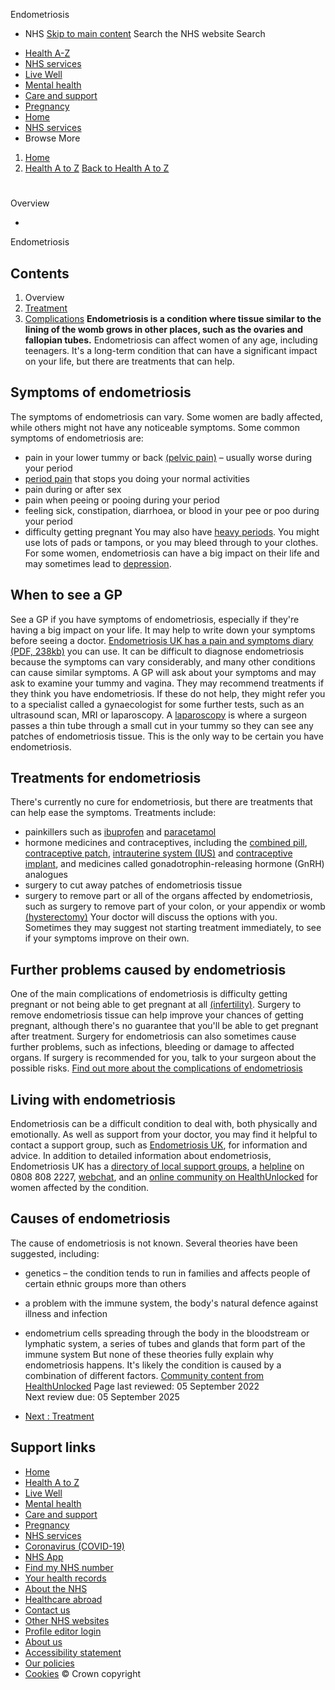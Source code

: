 
Endometriosis
 - NHS
[Skip to main content](#maincontent)
Search the NHS website
Search
* [Health A-Z](/conditions/)
* [NHS services](/nhs-services/)
* [Live Well](/live-well/)
* [Mental health](/mental-health/)
* [Care and support](/conditions/social-care-and-support-guide/)
* [Pregnancy](/pregnancy/)
* [Home](/)
* [NHS services](/nhs-services/)
* Browse
 More
1. [Home](/)
2. [Health A to Z](/conditions/)
[Back to 
 Health A to Z](/conditions/) 
# 
Overview
 
 - 
 Endometriosis
## Contents
1. Overview
2. [Treatment](/conditions/endometriosis/treatment/)
3. [Complications](/conditions/endometriosis/complications/)
**Endometriosis is a condition where tissue similar to the lining of the womb grows in other places, such as the ovaries and fallopian tubes.**
Endometriosis can affect women of any age, including teenagers.
It's a long-term condition that can have a significant impact on your life, but there are treatments that can help.
## Symptoms of endometriosis
The symptoms of endometriosis can vary. Some women are badly affected, while others might not have any noticeable symptoms.
Some common symptoms of endometriosis are:
* pain in your lower tummy or back [(pelvic pain)](/conditions/pelvic-pain/) – usually worse during your period
* [period pain](/conditions/period-pain/) that stops you doing your normal activities
* pain during or after sex
* pain when peeing or pooing during your period
* feeling sick, constipation, diarrhoea, or blood in your pee or poo during your period
* difficulty getting pregnant
You may also have [heavy periods](/conditions/heavy-periods/). You might use lots of pads or tampons, or you may bleed through to your clothes.
For some women, endometriosis can have a big impact on their life and may sometimes lead to [depression](/mental-health/conditions/clinical-depression/overview/).
## When to see a GP
See a GP if you have symptoms of endometriosis, especially if they're having a big impact on your life.
It may help to write down your symptoms before seeing a doctor.
[Endometriosis UK has a pain and symptoms diary (PDF, 238kb)](https://www.endometriosis-uk.org/sites/default/files/2022-08/pain-symptoms-diary_0.pdf) you can use.
It can be difficult to diagnose endometriosis because the symptoms can vary considerably, and many other conditions can cause similar symptoms.
A GP will ask about your symptoms and may ask to examine your tummy and vagina.
They may recommend treatments if they think you have endometriosis.
If these do not help, they might refer you to a specialist called a gynaecologist for some further tests, such as an ultrasound scan, MRI or laparoscopy.
A [laparoscopy](/conditions/laparoscopy/) is where a surgeon passes a thin tube through a small cut in your tummy so they can see any patches of endometriosis tissue.
This is the only way to be certain you have endometriosis.
## Treatments for endometriosis
There's currently no cure for endometriosis, but there are treatments that can help ease the symptoms.
Treatments include:
* painkillers such as [ibuprofen](/medicines/ibuprofen-for-adults/) and [paracetamol](/medicines/paracetamol-for-adults-old/)
* hormone medicines and contraceptives, including the [combined pill](/conditions/contraception/combined-contraceptive-pill/), [contraceptive patch](/conditions/contraception/contraceptive-patch/), [intrauterine system (IUS)](/conditions/contraception/ius-intrauterine-system/) and [contraceptive implant](/conditions/contraception/contraceptive-implant/), and medicines called gonadotrophin-releasing hormone (GnRH) analogues
* surgery to cut away patches of endometriosis tissue
* surgery to remove part or all of the organs affected by endometriosis, such as surgery to remove part of your colon, or your appendix or womb [(hysterectomy)](/conditions/hysterectomy/)
Your doctor will discuss the options with you. Sometimes they may suggest not starting treatment immediately, to see if your symptoms improve on their own.
## Further problems caused by endometriosis
One of the main complications of endometriosis is difficulty getting pregnant or not being able to get pregnant at all [(infertility)](/conditions/infertility/).
Surgery to remove endometriosis tissue can help improve your chances of getting pregnant, although there's no guarantee that you'll be able to get pregnant after treatment.
Surgery for endometriosis can also sometimes cause further problems, such as infections, bleeding or damage to affected organs.
If surgery is recommended for you, talk to your surgeon about the possible risks.
[Find out more about the complications of endometriosis](/conditions/endometriosis/complications/)
## Living with endometriosis
Endometriosis can be a difficult condition to deal with, both physically and emotionally.
As well as support from your doctor, you may find it helpful to contact a support group, such as [Endometriosis UK](http://www.endometriosis-uk.org/), for information and advice.
In addition to detailed information about endometriosis, Endometriosis UK has a [directory of local support groups](https://www.endometriosis-uk.org/support-groups), a [helpline](https://www.endometriosis-uk.org/helpline) on 0808 808 2227, [webchat](https://www.endometriosis-uk.org/web-chat), and an [online community on HealthUnlocked](http://www.healthunlocked.com/endometriosis-uk) for women affected by the condition.
## Causes of endometriosis
The cause of endometriosis is not known.
Several theories have been suggested, including:
* genetics – the condition tends to run in families and affects people of certain ethnic groups more than others
* a problem with the immune system, the body's natural defence against illness and infection
* endometrium cells spreading through the body in the bloodstream or lymphatic system, a series of tubes and glands that form part of the immune system
But none of these theories fully explain why endometriosis happens.
It's likely the condition is caused by a combination of different factors.
[Community content from HealthUnlocked](https://healthunlocked.com)
 Page last reviewed: 05 September 2022  
 Next review due: 05 September 2025
 
* [Next
:
Treatment](/conditions/endometriosis/treatment/)
## Support links
* [Home](/)
* [Health A to Z](/conditions/)
* [Live Well](/live-well/)
* [Mental health](/mental-health/)
* [Care and support](/conditions/social-care-and-support-guide/)
* [Pregnancy](/pregnancy/)
* [NHS services](/nhs-services/)
* [Coronavirus (COVID-19)](/conditions/coronavirus-covid-19/)
* [NHS App](/nhs-app/)
* [Find my NHS number](/nhs-services/online-services/find-nhs-number/)
* [Your health records](/using-the-nhs/about-the-nhs/your-health-records/)
* [About the NHS](/using-the-nhs/about-the-nhs/)
* [Healthcare abroad](/using-the-nhs/healthcare-abroad/apply-for-a-free-uk-global-health-insurance-card-ghic/)
* [Contact us](/contact-us/)
* [Other NHS websites](/nhs-sites/)
* [Profile editor login](/our-policies/profile-editor-login/)
* [About us](/about-us/)
* [Accessibility statement](/accessibility-statement/)
* [Our policies](/our-policies/)
* [Cookies](/our-policies/cookies-policy/)
© Crown copyright
